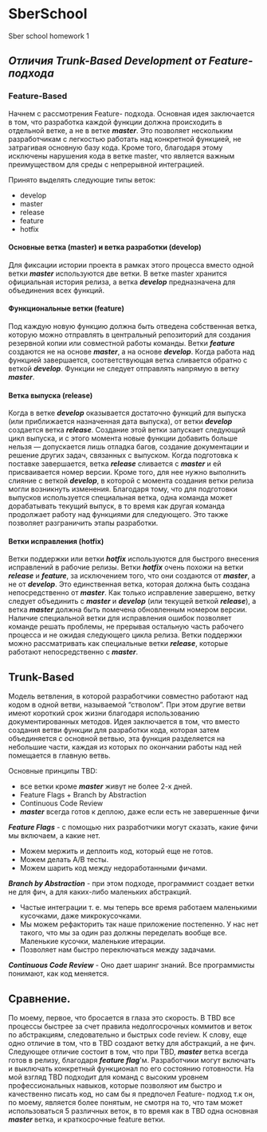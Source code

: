 
# SberSchool
Sber school homework 1

## ***Отличия Trunk-Based Development от Feature- подхода***
### Feature-Based 
Начнем с рассмотрения Feature- подхода. Основная идея заключается в том, что разработка каждой функции должна происходить в отдельной ветке, а не в ветке ***master***. Это позволяет нескольким разработчикам с легкостью работать над конкретной функцией, не затрагивая основную базу кода. Кроме того, благодаря этому исключены нарушения кода в ветке master, что является важным преимуществом для среды с непрерывной интеграцией.

Принято выделять следующие типы веток:
- develop
- master
- release 
- feature
- hotfix

#### Основные ветка (master) и ветка разработки (develop)
Для фиксации истории проекта в рамках этого процесса вместо одной ветки ***master*** используются две ветки. В ветке master хранится официальная история релиза, а ветка ***develop*** предназначена для объединения всех функций. 

#### Функциональные ветки (feature)

Под каждую новую функцию должна быть отведена собственная ветка, которую можно отправлять в центральный репозиторий для создания резервной копии или совместной работы команды. Ветки ***feature*** создаются не на основе ***master***, а на основе ***develop***. Когда работа над функцией завершается, соответствующая ветка сливается обратно с веткой ***develop***. Функции не следует отправлять напрямую в ветку ***master***.

#### Веткa выпуска (release)
 
 Когда в ветке ***develop*** оказывается достаточно функций для выпуска (или приближается назначенная дата выпуска), от ветки ***develop*** создается ветка ***release***. Создание этой ветки запускает следующий цикл выпуска, и с этого момента новые функции добавить больше нельзя — допускается лишь отладка багов, создание документации и решение других задач, связанных с выпуском. Когда подготовка к поставке завершается, ветка ***release*** сливается с ***master*** и ей присваивается номер версии. Кроме того, для нее нужно выполнить слияние с веткой ***develop***, в которой с момента создания ветки релиза могли возникнуть изменения. Благодаря тому, что для подготовки выпусков используется специальная ветка, одна команда может дорабатывать текущий выпуск, в то время как другая команда продолжает работу над функциями для следующего. Это также позволяет разграничить этапы разработки.
 
 #### Ветки исправления (hotfix)
 
 Ветки поддержки или ветки ***hotfix*** используются для быстрого внесения исправлений в рабочие релизы. Ветки ***hotfix*** очень похожи на ветки ***release*** и ***feature***, за исключением того, что они создаются от ***master***, а не от ***develop***. Это единственная ветка, которая должна быть создана непосредственно от ***master***. Как только исправление завершено, ветку следует объединить с ***master*** и ***develop*** (или текущей веткой ***release***), а ветка ***master*** должна быть помечена обновленным номером версии. Наличие специальной ветки для исправления ошибок позволяет команде решать проблемы, не прерывая остальную часть рабочего процесса и не ожидая следующего цикла релиза. Ветки поддержки можно рассматривать как специальные ветки ***release***, которые работают непосредственно с ***master***.
 
 
 ## Trunk-Based
 
 Модель ветвления, в которой разработчики совместно работают над кодом в одной ветви, называемой “стволом”. При этом другие ветви имеют короткий срок жизни благодаря использованию документированных методов.
Идея заключается в том, что вместо создания ветви функции для разработки кода, которая затем объединяется с основной ветвью, эта функция разделяется на небольшие части, каждая из которых по окончании работы над ней помещается в главную ветвь. 

Основные принципы TBD:
- все ветки кроме  ***master*** живут не более 2-х дней.
- Feature Flags + Branch by Abstraction
- Continuous Code Review
- ***master***  всегда готов к деплою, даже если есть не завершенные фичи

***Feature Flags*** - с помощью них разработчики могут сказать, какие фичи мы включаем, а какие нет.

- Можем мержить и деплоить код, который еще не готов.
- Можем делать A/B тесты.
- Можем шарить код между недоработанными фичами.

 ***Branch by Abstraction*** - при этом подходе, программист создает ветки не для фич, а для каких-либо маленьких абстракций. 
 
- Частые интеграции т. е. мы теперь все время работаем маленькими кусочками, даже микрокусочками.
- Мы можем рефакторить так наше приложение постепенно. У нас нет такого, что мы за один раз должны переделать вообще все. Маленькие кусочки, маленькие итерации.
- Позволяет нам быстро переключаться между задачами.

***Continuous Code Review*** - Оно дает шаринг знаний. Все программисты понимают, как код меняется. 

## Сравнение.
По моему, первое, что бросается в глаза это скорость. В TBD все процессы быстрее за счет правила недолгосрочных коммитов и веток по абстракциям, следовательно и быстрых code review. К слову, еще одно отличие в том, что в TBD создают ветку для абстракций, а не фич. Следующее отличие состоит в том, что при TBD, ***master***  ветка всегда готов в релизу, благодаря ***feature flag***'м. Разработчики могут включать и выключать конкретный функционал по его состоянию готовности.  На мой взгляд TBD подходит для команд с высоким уровнем профессиональных навыков, которые позволяют им быстро и качественно писать код, но сам бы я предпочел Feature- подход т.к он, по моему, является более понятым, не смотря на то, что там может использоваться 5 различных веток, в то время как в TBD одна основная ***master*** ветка, и краткосрочные  feature ветки.

